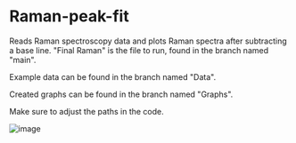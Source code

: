 # Raman-peak-fit
Reads Raman spectroscopy data and plots Raman spectra after subtracting a base line. "Final Raman" is the file to run, found in the branch named "main".

Example data can be found in the branch named "Data".

Created graphs can be found in the branch named "Graphs".

Make sure to adjust the paths in the code.

![image](https://user-images.githubusercontent.com/99960828/176934966-a436fb29-e2a4-4f74-85f0-62cf94e03ef1.png)
